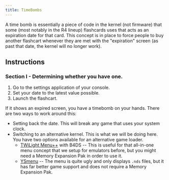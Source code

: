 ```yaml
---
title: TimeBombs
---
```


A time bomb is essentially a piece of code in the kernel (not firmware) that some (most notably in the R4 lineup) flashcards uses that acts as an expiration date for that card. This concept is in place to force people to buy another flashcart whenever they are met with the "expiration" screen (as past that date, the kernel will no longer work).

## Instructions
### Section I - Determining whether you have one.

1. Go to the settings application of your console.
2. Set your date to the latest value possible.
3. Launch the flashcart.

If it shows an expired screen, you have a timebomb on your hands. There are two ways to work around this:

- Setting back the date. This will break any game that uses your system clock.
- Switching to an alternative kernel. This is what we will be doing here. You have two options available for an alternative game loader.
  - [TWiLight Menu++](twilight) with B4DS -- This is useful for that all-in-one menu concept that we setup for emulators before, but you might need a Memory Expansion Pak in order to use it.
  - [YSmenu](https://gbatemp.net/threads/retrogamefan-updates-releases.267243/) -- The menu is quite ugly and only displays `.nds` files, but it has far better game support and does not require a Memory Expansion Pak.